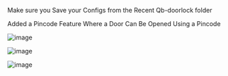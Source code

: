 Make sure you Save your Configs from the Recent Qb-doorlock folder

Added a Pincode Feature Where a Door Can Be Opened Using a Pincode 

![image](https://github.com/user-attachments/assets/e264512a-238b-45d1-a7b0-999e3c4f0fa1)

![image](https://github.com/user-attachments/assets/3471d3ad-f664-4661-ac8b-3bca56ad558d)

![image](https://github.com/user-attachments/assets/bac534b0-cd8d-43bc-9c1e-37fdd3b9774a)


